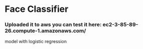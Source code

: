 # Face Classifier

### Uploaded it to aws you can test it here: ec2-3-85-89-26.compute-1.amazonaws.com/

model with logistic regression

